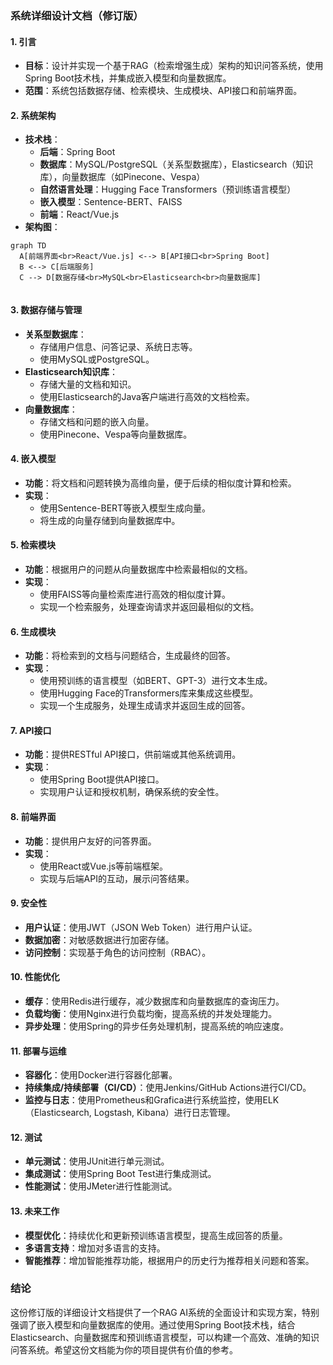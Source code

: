 ### 系统详细设计文档（修订版）

#### 1. 引言
- **目标**：设计并实现一个基于RAG（检索增强生成）架构的知识问答系统，使用Spring Boot技术栈，并集成嵌入模型和向量数据库。
- **范围**：系统包括数据存储、检索模块、生成模块、API接口和前端界面。

#### 2. 系统架构
- **技术栈**：
  - **后端**：Spring Boot
  - **数据库**：MySQL/PostgreSQL（关系型数据库），Elasticsearch（知识库），向量数据库（如Pinecone、Vespa）
  - **自然语言处理**：Hugging Face Transformers（预训练语言模型）
  - **嵌入模型**：Sentence-BERT、FAISS
  - **前端**：React/Vue.js
- **架构图**：
```mermaid
graph TD
  A[前端界面<br>React/Vue.js] <--> B[API接口<br>Spring Boot]
  B <--> C[后端服务]
  C --> D[数据存储<br>MySQL<br>Elasticsearch<br>向量数据库]
  
```

#### 3. 数据存储与管理
- **关系型数据库**：
  - 存储用户信息、问答记录、系统日志等。
  - 使用MySQL或PostgreSQL。
- **Elasticsearch知识库**：
  - 存储大量的文档和知识。
  - 使用Elasticsearch的Java客户端进行高效的文档检索。
- **向量数据库**：
  - 存储文档和问题的嵌入向量。
  - 使用Pinecone、Vespa等向量数据库。

#### 4. 嵌入模型
- **功能**：将文档和问题转换为高维向量，便于后续的相似度计算和检索。
- **实现**：
  - 使用Sentence-BERT等嵌入模型生成向量。
  - 将生成的向量存储到向量数据库中。

#### 5. 检索模块
- **功能**：根据用户的问题从向量数据库中检索最相似的文档。
- **实现**：
  - 使用FAISS等向量检索库进行高效的相似度计算。
  - 实现一个检索服务，处理查询请求并返回最相似的文档。

#### 6. 生成模块
- **功能**：将检索到的文档与问题结合，生成最终的回答。
- **实现**：
  - 使用预训练的语言模型（如BERT、GPT-3）进行文本生成。
  - 使用Hugging Face的Transformers库来集成这些模型。
  - 实现一个生成服务，处理生成请求并返回生成的回答。

#### 7. API接口
- **功能**：提供RESTful API接口，供前端或其他系统调用。
- **实现**：
  - 使用Spring Boot提供API接口。
  - 实现用户认证和授权机制，确保系统的安全性。

#### 8. 前端界面
- **功能**：提供用户友好的问答界面。
- **实现**：
  - 使用React或Vue.js等前端框架。
  - 实现与后端API的互动，展示问答结果。

#### 9. 安全性
- **用户认证**：使用JWT（JSON Web Token）进行用户认证。
- **数据加密**：对敏感数据进行加密存储。
- **访问控制**：实现基于角色的访问控制（RBAC）。

#### 10. 性能优化
- **缓存**：使用Redis进行缓存，减少数据库和向量数据库的查询压力。
- **负载均衡**：使用Nginx进行负载均衡，提高系统的并发处理能力。
- **异步处理**：使用Spring的异步任务处理机制，提高系统的响应速度。

#### 11. 部署与运维
- **容器化**：使用Docker进行容器化部署。
- **持续集成/持续部署（CI/CD）**：使用Jenkins/GitHub Actions进行CI/CD。
- **监控与日志**：使用Prometheus和Grafica进行系统监控，使用ELK（Elasticsearch, Logstash, Kibana）进行日志管理。

#### 12. 测试
- **单元测试**：使用JUnit进行单元测试。
- **集成测试**：使用Spring Boot Test进行集成测试。
- **性能测试**：使用JMeter进行性能测试。

#### 13. 未来工作
- **模型优化**：持续优化和更新预训练语言模型，提高生成回答的质量。
- **多语言支持**：增加对多语言的支持。
- **智能推荐**：增加智能推荐功能，根据用户的历史行为推荐相关问题和答案。

### 结论
这份修订版的详细设计文档提供了一个RAG AI系统的全面设计和实现方案，特别强调了嵌入模型和向量数据库的使用。通过使用Spring Boot技术栈，结合Elasticsearch、向量数据库和预训练语言模型，可以构建一个高效、准确的知识问答系统。希望这份文档能为你的项目提供有价值的参考。